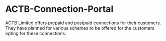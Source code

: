 # ACTB-Connection-Portal
ACTB Limited offers prepaid and postpaid connections for their customers. They have planned for various schemes to be offered for the customers opting for these connections.
